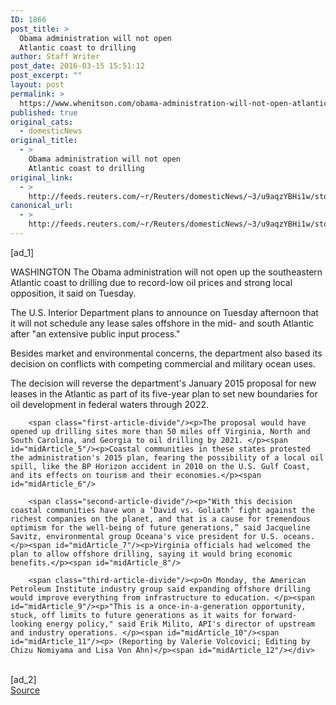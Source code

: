 ```yaml
---
ID: 1866
post_title: >
  Obama administration will not open
  Atlantic coast to drilling
author: Staff Writer
post_date: 2016-03-15 15:51:12
post_excerpt: ""
layout: post
permalink: >
  https://www.whenitson.com/obama-administration-will-not-open-atlantic-coast-to-drilling/
published: true
original_cats:
  - domesticNews
original_title:
  - >
    Obama administration will not open
    Atlantic coast to drilling
original_link:
  - >
    http://feeds.reuters.com/~r/Reuters/domesticNews/~3/u9aqzYBHi1w/story01.htm
canonical_url:
  - >
    http://feeds.reuters.com/~r/Reuters/domesticNews/~3/u9aqzYBHi1w/story01.htm
---
```

 [ad_1]
<br><div id="articleText">
<span id="midArticle_start"/>

<span id="midArticle_0"/><span class="focusParagraph" readability="4"><p><span class="articleLocation">WASHINGTON</span> The Obama administration will not open up the southeastern Atlantic coast to drilling due to record-low oil prices and strong local opposition, it said on Tuesday.</p></span><span id="midArticle_1"/><p>The U.S. Interior Department plans to announce on Tuesday afternoon that it will not schedule any lease sales offshore in the mid- and south Atlantic after "an extensive public input process."</p><span id="midArticle_2"/><p>Besides market and environmental concerns, the department also based its decision on conflicts with competing commercial and military ocean uses.</p><span id="midArticle_3"/><p>The decision will reverse the department's January 2015 proposal for new leases in the Atlantic as part of its five-year plan to set new boundaries for oil development in federal waters through 2022.</p><span id="midArticle_4"/>
        
        <span class="first-article-divide"/><p>The proposal would have opened up drilling sites more than 50 miles off Virginia, North and South Carolina, and Georgia to oil drilling by 2021. </p><span id="midArticle_5"/><p>Coastal communities in these states protested the administration's 2015 plan, fearing the possibility of a local oil spill, like the BP Horizon accident in 2010 on the U.S. Gulf Coast, and its effects on tourism and their economies.</p><span id="midArticle_6"/>
        
        <span class="second-article-divide"/><p>"With this decision coastal communities have won a ‘David vs. Goliath’ fight against the richest companies on the planet, and that is a cause for tremendous optimism for the well-being of future generations,” said Jacqueline Savitz, environmental group Oceana's vice president for U.S. oceans.</p><span id="midArticle_7"/><p>Virginia officials had welcomed the plan to allow offshore drilling, saying it would bring economic benefits.</p><span id="midArticle_8"/>
        
        <span class="third-article-divide"/><p>On Monday, the American Petroleum Institute industry group said expanding offshore drilling would improve everything from infrastructure to education. </p><span id="midArticle_9"/><p>"This is a once-in-a-generation opportunity, stuck, off limits to future generations as it waits for forward-looking energy policy," said Erik Milito, API's director of upstream and industry operations. </p><span id="midArticle_10"/><span id="midArticle_11"/><p> (Reporting by Valerie Volcovici; Editing by Chizu Nomiyama and Lisa Von Ahn)</p><span id="midArticle_12"/></div>
<br>[ad_2]
<br><a href="http://feeds.reuters.com/~r/Reuters/domesticNews/~3/u9aqzYBHi1w/story01.htm">Source </a>